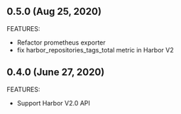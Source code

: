 ## 0.5.0 (Aug 25, 2020)

FEATURES:

* Refactor prometheus exporter
* fix harbor_repositories_tags_total metric in Harbor V2

## 0.4.0 (June 27, 2020)

FEATURES:

* Support Harbor V2.0 API
